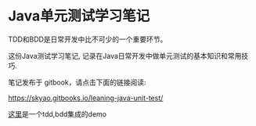 # Java单元测试学习笔记

TDD和BDD是日常开发中比不可少的一个重要环节。

这份Java测试学习笔记, 记录在Java日常开发中做单元测试的基本知识和常用技巧.

笔记发布于 gitbook，请点击下面的链接阅读:

https://skyao.gitbooks.io/leaning-java-unit-test/

[这里](https://github.com/henryZ/java-test-demo)是一个tdd,bdd集成的demo

